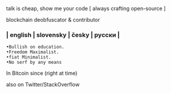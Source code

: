  talk is cheap, show me your code
 [ always crafting open-source ]

blockchain deobfuscator & contributor
                
### | english | slovensky | česky | русски |
                
    
     

    •Bullish on education.
    •Freedom Maximalist.
    •fiat Minimalist.
    •No serf by any means

  In Bitcoin since 
              (right at time)

  also on Twitter/StackOverflow
